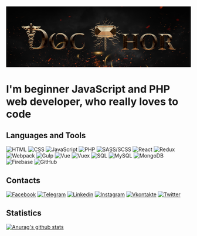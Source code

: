 [![Header](https://github.com/DocThorHorus/docthorhorus/blob/main/assets/header.png)](https://github.com/DocThorHorus)

# I'm beginner JavaScript and PHP web developer, who really loves to code

## Languages and Tools
![HTML](https://img.shields.io/badge/-HTML-090909?style=for-the-badge&logo=html5)
![CSS](https://img.shields.io/badge/-CSS-090909?style=for-the-badge&logo=css3&logoColor=219ad5)
![JavaScript](https://img.shields.io/badge/-JavaScript-090909?style=for-the-badge&logo=javascript)
![PHP](https://img.shields.io/badge/-PHP-090909?style=for-the-badge&logo=php)
![SASS/SCSS](https://img.shields.io/badge/-SASS/SCSS-090909?style=for-the-badge&logo=sass)
![React](https://img.shields.io/badge/-React-090909?style=for-the-badge&logo=react)
![Redux](https://img.shields.io/badge/-Redux-090909?style=for-the-badge&logo=redux&logoColor=764ABC)
![Webpack](https://img.shields.io/badge/-Webpack-090909?style=for-the-badge&logo=webpack)
![Gulp](https://img.shields.io/badge/-Gulp-090909?style=for-the-badge&logo=gulp)
![Vue](https://img.shields.io/badge/-Vue-090909?style=for-the-badge&logo=vue)
![Vuex](https://img.shields.io/badge/-Vuex-090909?style=for-the-badge&logo=vuex)
![SQL](https://img.shields.io/badge/-SQL-090909?style=for-the-badge&logo=sqlite)
![MySQL](https://img.shields.io/badge/-MySQL-090909?style=for-the-badge&logo=mysql)
![MongoDB](https://img.shields.io/badge/-MongoDB-090909?style=for-the-badge&logo=mongodb)
![Firebase](https://img.shields.io/badge/-Firebase-090909?style=for-the-badge&logo=firebase)
![GitHub](https://img.shields.io/badge/-GitHub-090909?style=for-the-badge&logo=github&logoColor=832291)

## Contacts
[![Facebook](https://img.shields.io/badge/-Facebook-090909?style=for-the-badge&logo=facebook)](https://www.facebook.com/saroyangor)
[![Telegram](https://img.shields.io/badge/-Telegram-090909?style=for-the-badge&logo=telegram)](http://t.me/docthor69)
[![Linkedin](https://img.shields.io/badge/-Linkedin-090909?style=for-the-badge&logo=linkedin&logoColor=0A66C2)](https://www.linkedin.com/in/docthor/)
[![Instagram](https://img.shields.io/badge/-Instagram-090909?style=for-the-badge&logo=instagram)](https://www.instagram.com/saroyangor.98/)
[![Vkontakte](https://img.shields.io/badge/-VKontakte-090909?style=for-the-badge&logo=vk)](https://vk.com/docthor69)
[![Twitter](https://img.shields.io/badge/-Twitter-090909?style=for-the-badge&logo=twitter)](https://twitter.com/SaroyanGor)


## Statistics

[![Anurag's github stats](https://github-readme-stats.vercel.app/api?username=docthorhorus&show_icons=true&theme=tokyonight)](https://github.com/anuraghazra/github-readme-stats)
